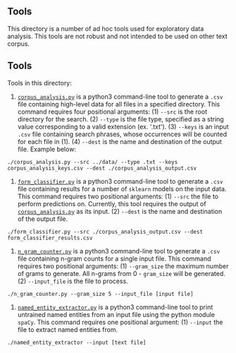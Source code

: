 ## Tools
This directory is a number of ad hoc tools used for exploratory data analysis. This tools are not robust and not intended to be used on other text corpus.

## Tools
Tools in this directory:

1. [`corpus_analysis.py`](corpus_analysis.py) is a python3 command-line tool to generate a `.csv` file containing high-level data for all files in a specified directory. This command requires four positional arguments: (1) `--src` is the root directory for the search. (2) `--type` is the file type, specified as a string value corresponding to a valid extension (ex. '.txt'). (3) `--keys` is an input `.csv` file containing search phrases, whose occurrences will be counted for each file in (1). (4) `--dest` is the name and destination of the output file. Example below:

```
./corpus_analysis.py --src ../data/ --type .txt --keys corpus_analysis_keys.csv --dest ./corpus_analysis_output.csv
```

1. [`form_classifier.py`](form_classifier.py) is a python3 command-line tool to generate a `.csv` file containing results for a number of `sklearn` models on the input data. This command requires two positional arguments: (1) `--src` the file to perform predictions on. Currently, this tool requires the output of [`corpus_analysis.py`](corpus_analysis.py) as its input. (2) `--dest` is the name and destination of the output file.

```
./form_classifier.py --src ./corpus_analysis_output.csv --dest form_classifier_results.csv
```

1. [`n_gram_counter.py`](n_gram_counter.py) is a python3 command-line tool to generate a `.csv` file containing n-gram counts for a single input file. This command requires two positional arguments: (1) `--gram_size` the maximum number of grams to generate. All n-grams from 0 - `gram_size` will be generated. (2) `--input_file` is the file to process.

```
./n_gram_counter.py --gram_size 5 --input_file [input file]
```

1. [`named_entity_extractor.py`](named_entity_extractor.py) is a python3 command-line tool to print untrained named entities from an input file using the python module `spaCy`. This command requires one positional argument: (1) `--input` the file to extract named entities from.

```
./named_entity_extractor --input [text file]
```
